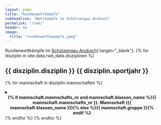 ```yaml
---
layout: page
title: "Rundenwettkämpfe"
subheadline: "Wettkämpfe im Schützengau Ansbach"
permalink: "/rwk/"
header: no
image:
  title: "rundenwettkaempfe.jpeg"
---
```

<style>
.durchgang_win {
    border-left: 5px solid darkgreen;
}
.durchgang_tie {
    border-left: 5px solid blue;
}
.durchgang_def {
    border-left: 5px solid firebrick;
}
</style>

Rundenwettkämpfe im [Schützengau Ansbach](https://gau-ansbach.de/){:target="_blank"}.
{% for disziplin in site.data.rwk_data.disziplinen %}

## {{ disziplin.disziplin }} {{ disziplin.sportjahr }}
{% for mannschaft in disziplin.mannschaften %}

<details>
  <summary><b><center>{% if mannschaft.mannschafts_nr and mannschaft.klassen_name %}{{ mannschaft.mannschafts_nr }}. Mannschaft ({{ mannschaft.klassen_name }}){% else %}{{ mannschaft.gruppe }}{% endif %}</center></b></summary>
  Schützen:
  <ul>
  {% for schuetze in mannschaft.schuetzen %}
  <li>{% if schuetze.max != 0 %}<a onclick="alert('Ergebnisse von {{ schuetze.vorname }} {{ schuetze.nachname }}:\nMaximum: {{ schuetze.max }}\nMinimum: {{ schuetze.min }}{% assign anzahl = schuetze.anzahl_stamm | plus: schuetze.anzahl_ersatz %}{% if schuetze.anzahl_stamm != 0 and schuetze.anzahl_ersatz != 0 %}\nDurchschnitt: {{ schuetze.avg }} ({{ anzahl }}){% endif %}{% if schuetze.anzahl_stamm != 0 %}\nDurchschnitt (Stamm): {{ schuetze.avg_stamm }} ({{ schuetze.anzahl_stamm }}){% endif %}{% if schuetze.anzahl_ersatz != 0 %}\nDurchschnitt (Ersatz): {{ schuetze.avg_ersatz }} ({{ schuetze.anzahl_ersatz }}){% endif %}')">{% endif %}{{ schuetze.vorname }} {{ schuetze.nachname }}{% if schuetze.max != 0 %}</a>{% endif %}</li>
  {% endfor %}
  </ul>
  {% assign info = mannschaft.info %}
  {% if mannschaft.info %}
  <table>
  <tr><th>Tabelle {{ mannschaft.gruppe }} {{ mannschaft.gruppen_nr }}</th></tr>
  <tr><th>Platz</th><th>Mannschaft</th><th>Ringe</th><th>Punkte</th></tr>
  {% for m in info.tabelle %}{% capture bs %}{% if mannschaft.vereinsnummer == m.vereinsnummer and mannschaft.mannschafts_nr == m.mannschafts_nr %}<b>{% else %}{% endif %}{% endcapture %}{% capture be %}{% if mannschaft.vereinsnummer == m.vereinsnummer and mannschaft.mannschafts_nr == m.mannschafts_nr %}</b>{% else %}{% endif %}{% endcapture %}<tr><td>{{ bs }}{{ m.platzierung }}{{ be }}</td><td>{{ bs }}{{ m.name }} {{ m.mannschafts_nr }}{{ be }}</td><td>{{ bs }}{{ m.ringe }} (&#8960; {% assign g = m.anzahl_geschossen | times: 1.0 %}{{ m.ringe | divided_by: g | round }}){{ be }}</td><td>{{ bs }}{{ m.punkte_gewonnen }}:{{ m.punkte_verloren }}{{ be }}</td></tr>{% endfor %}
  </table>
  <table>
  <tr><th>Durchgänge</th></tr>
  <tr><th>Runde</th><th>Datum</th><th>Heimmannschaft</th><th>Gastmannschaft</th><th>Ergebnis</th><th>Punkte</th></tr>
  {% for durchgang in info.durchgaenge %}
  <tr{% if durchgang.sieg %} class="durchgang_{% if durchgang.sieg == 1 %}win{% elsif durchgang.sieg == 0%}tie{% else %}def{% endif %}"{% endif %}><td>{{ durchgang.wettkampftag }}. {{ durchgang.runde }}</td><td>{{ durchgang.datum_iso | date: "%d.%m.%Y %H:%M" }}</td><td>{{ durchgang.heim_name }} {{ durchgang.heim_mannschafts_nr }}</td><td>{{ durchgang.gast_name }} {{ durchgang.gast_mannschafts_nr }}</td><td>{% if durchgang.heim_ringe and durchgang.gast_ringe %}{{ durchgang.heim_ringe }} : {{ durchgang.gast_ringe }}{% endif %}</td><td>{{ durchgang.punkte }}</td></tr>
  {% endfor %}
  </table>
{% endif %}
</details>
{% endfor %}
{% endfor %}
